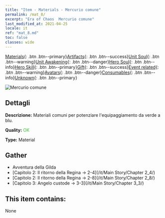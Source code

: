 ```yaml
---
title: "Item - Materials - Mercurio comune"
permalink: /mat_8/
excerpt: "Era of Chaos  Mercurio comune"
last_modified_at: 2021-04-25
locale: it
ref: "mat_8.md"
toc: false
classes: wide
---
```

 [Materials](/ItemsIT/){: .btn .btn--primary}[Artifacts](/ItemsIT/Artifacts/){: .btn .btn--success}[Unit Soul](/ItemsIT/UnitSoul/){: .btn .btn--warning}[Unit Awakening](/ItemsIT/UnitAwakening/){: .btn .btn--danger}[Hero Soul](/ItemsIT/HeroSoul/){: .btn .btn--info}[Hero Skill](/ItemsIT/HeroSkill/){: .btn .btn--primary}[Gift](/ItemsIT/Gift/){: .btn .btn--success}[Event related](/ItemsIT/Events/){: .btn .btn--warning}[Avatars](/ItemsIT/Avatars/){: .btn .btn--danger}[Consumables](/ItemsIT/Consumables/){: .btn .btn--info}[Unknown](/ItemsIT/Unknown/){: .btn .btn--primary}

 ![Mercurio comune](/images/t/i_cailiao_shuiyin1.png)

## Dettagli
 **Descrizione:** Materiali comuni per potenziare l'equipaggiamento da verde a blu.

 **Quality:** <span style="color: #32CD32">OK</span>

 **Type:** Material

## Gather

*    Avventura della Gilda 
*    [Capitolo 2: Il ritorno della Regina -> 2-4](/it/Main Story/Chapter 2_4/) 
*    [Capitolo 2: Il ritorno della Regina -> 2-8](/it/Main Story/Chapter 2_8/) 
*    [Capitolo 3: Angelo custode -> 3-3](/it/Main Story/Chapter 3_3/) 

## This item contains:

  None

